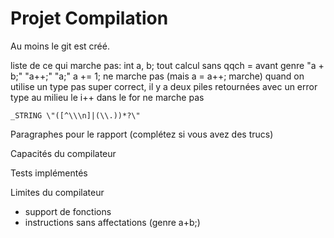# Projet Compilation

Au moins le git est créé.

liste de ce qui marche pas:
    int a, b;
    tout calcul sans qqch = avant
    genre "a + b;" "a++;" "a;"
    a += 1; ne marche pas (mais a = a++; marche)
    quand on utilise un type pas super correct, il y a deux piles retournées
    avec un error type au milieu
    le i++ dans le for ne marche pas
    

    _STRING \"([^\\\n]|(\\.))*?\"

Paragraphes pour le rapport (complétez si vous avez des trucs)

Capacités du compilateur

Tests implémentés

Limites du compilateur
- support de fonctions
- instructions sans affectations (genre a+b;)